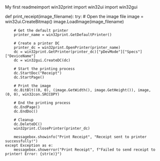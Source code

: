 My first readmeimport win32print
import win32ui
import win32gui

def print_receipt(image_filename):
    try:
        # Open the image file
        image = win32ui.CreateBitmap()
        image.LoadImage(image_filename)

        # Get the default printer
        printer_name = win32print.GetDefaultPrinter()

        # Create a printer DC
        printer_dc = win32print.OpenPrinter(printer_name)
        dc = win32print.GetPrinter(printer_dc)["pDevMode"]["Specs"]["DeviceName"]
        dc = win32gui.CreateDC(dc)

        # Start the printing process
        dc.StartDoc("Receipt")
        dc.StartPage()

        # Print the image
        dc.BitBlt((0, 0), (image.GetWidth(), image.GetHeight()), image, (0, 0), win32con.SRCCOPY)

        # End the printing process
        dc.EndPage()
        dc.EndDoc()

        # Cleanup
        dc.DeleteDC()
        win32print.ClosePrinter(printer_dc)

        messagebox.showinfo("Print Receipt", "Receipt sent to printer successfully!")
    except Exception as e:
        messagebox.showerror("Print Receipt", f"Failed to send receipt to printer! Error: {str(e)}")
